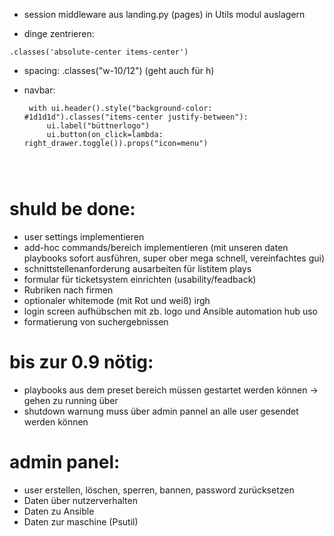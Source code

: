 





- session middleware aus landing.py (pages) in Utils modul auslagern  

- dinge zentrieren:
```
.classes('absolute-center items-center')
```

- spacing: .classes("w-10/12") (geht auch für h)  

- navbar:
   ```
    with ui.header().style("background-color: #1d1d1d").classes("items-center justify-between"):
        ui.label("büttnerlogo")
        ui.button(on_click=lambda: right_drawer.toggle()).props("icon=menu")
    
    
    
    ```


# shuld be done:

 - user settings implementieren
 - add-hoc commands/bereich implementieren (mit unseren daten playbooks sofort ausführen, super ober mega schnell, vereinfachtes gui)
 - schnittstellenanforderung ausarbeiten für listitem plays
 - formular für ticketsystem einrichten (usability/feadback)
 - Rubriken nach firmen
 - optionaler whitemode (mit Rot und weiß) irgh
 - login screen aufhübschen mit zb. logo und Ansible automation hub uso
 - formatierung von suchergebnissen 


# bis zur 0.9 nötig:
- playbooks aus dem preset bereich müssen gestartet werden können -> gehen zu running über
- shutdown warnung muss über admin pannel an alle user gesendet werden können

# admin panel:
- user erstellen, löschen, sperren, bannen, password zurücksetzen
- Daten über nutzerverhalten
- Daten zu Ansible 
- Daten zur maschine (Psutil)